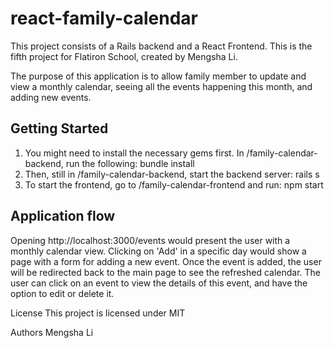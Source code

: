 # react-family-calendar
This project consists of a Rails backend and a React Frontend. This is the fifth project for Flatiron School, created by Mengsha Li.

The purpose of this application is to allow family member to update and view a monthly calendar, seeing all the events happening this month, and adding new events.

## Getting Started
1. You might need to install the necessary gems first. In /family-calendar-backend, run the following:
  bundle install
2. Then, still in /family-calendar-backend, start the backend server:
  rails s
3. To start the frontend, go to /family-calendar-frontend and run:
  npm start

## Application flow
Opening http://localhost:3000/events would present the user with a monthly calendar view. Clicking on 'Add' in a specific day would show a page with a form for adding a new event. Once the event is added, the user will be redirected back to the main page to see the refreshed calendar. The user can click on an event to view the details of this event, and have the option to edit or delete it.

License
This project is licensed under MIT

Authors
Mengsha Li